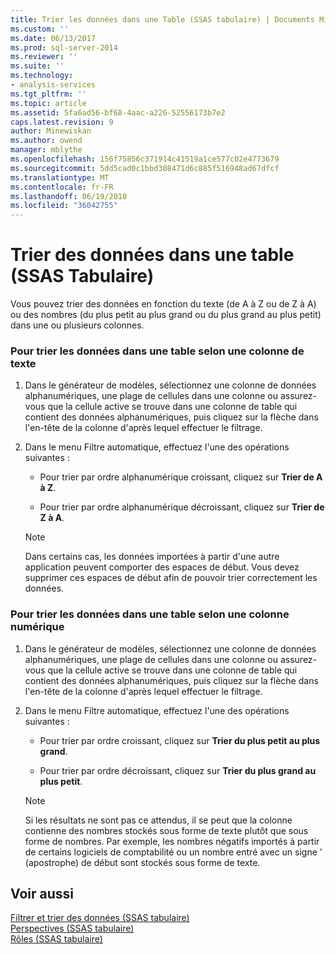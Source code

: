 ```yaml
---
title: Trier les données dans une Table (SSAS tabulaire) | Documents Microsoft
ms.custom: ''
ms.date: 06/13/2017
ms.prod: sql-server-2014
ms.reviewer: ''
ms.suite: ''
ms.technology:
- analysis-services
ms.tgt_pltfrm: ''
ms.topic: article
ms.assetid: 5fa6ad56-bf68-4aac-a226-52556173b7e2
caps.latest.revision: 9
author: Minewiskan
ms.author: owend
manager: mblythe
ms.openlocfilehash: 156f75856c371914c41519a1ce577c02e4773679
ms.sourcegitcommit: 5dd5cad0c1bbd308471d6c885f516948ad67dfcf
ms.translationtype: MT
ms.contentlocale: fr-FR
ms.lasthandoff: 06/19/2018
ms.locfileid: "36042755"
---
```

# <a name="sort-data-in-a-table-ssas-tabular"></a>Trier des données dans une table (SSAS Tabulaire)
  Vous pouvez trier des données en fonction du texte (de A à Z ou de Z à A) ou des nombres (du plus petit au plus grand ou du plus grand au plus petit) dans une ou plusieurs colonnes.  
  
### <a name="to-sort-the-data-in-a-table-based-on-a-text-column"></a>Pour trier les données dans une table selon une colonne de texte  
  
1.  Dans le générateur de modèles, sélectionnez une colonne de données alphanumériques, une plage de cellules dans une colonne ou assurez-vous que la cellule active se trouve dans une colonne de table qui contient des données alphanumériques, puis cliquez sur la flèche dans l'en-tête de la colonne d'après lequel effectuer le filtrage.  
  
2.  Dans le menu Filtre automatique, effectuez l'une des opérations suivantes :  
  
    -   Pour trier par ordre alphanumérique croissant, cliquez sur **Trier de A à Z**.  
  
    -   Pour trier par ordre alphanumérique décroissant, cliquez sur **Trier de Z à A**.  
  
    > [!NOTE]  
    >  Dans certains cas, les données importées à partir d'une autre application peuvent comporter des espaces de début. Vous devez supprimer ces espaces de début afin de pouvoir trier correctement les données.  
  
### <a name="to-sort-the-data-in-a-table-based-on-a-numeric-column"></a>Pour trier les données dans une table selon une colonne numérique  
  
1.  Dans le générateur de modèles, sélectionnez une colonne de données alphanumériques, une plage de cellules dans une colonne ou assurez-vous que la cellule active se trouve dans une colonne de table qui contient des données alphanumériques, puis cliquez sur la flèche dans l'en-tête de la colonne d'après lequel effectuer le filtrage.  
  
2.  Dans le menu Filtre automatique, effectuez l'une des opérations suivantes :  
  
    -   Pour trier par ordre croissant, cliquez sur **Trier du plus petit au plus grand**.  
  
    -   Pour trier par ordre décroissant, cliquez sur **Trier du plus grand au plus petit**.  
  
    > [!NOTE]  
    >  Si les résultats ne sont pas ce attendus, il se peut que la colonne contienne des nombres stockés sous forme de texte plutôt que sous forme de nombres. Par exemple, les nombres négatifs importés à partir de certains logiciels de comptabilité ou un nombre entré avec un signe ' (apostrophe) de début sont stockés sous forme de texte.  
  
## <a name="see-also"></a>Voir aussi  
 [Filtrer et trier des données &#40;SSAS tabulaire&#41;](../filter-and-sort-data-ssas-tabular.md)   
 [Perspectives &#40;SSAS tabulaire&#41;](perspectives-ssas-tabular.md)   
 [Rôles &#40;SSAS tabulaire&#41;](roles-ssas-tabular.md)  
  
  